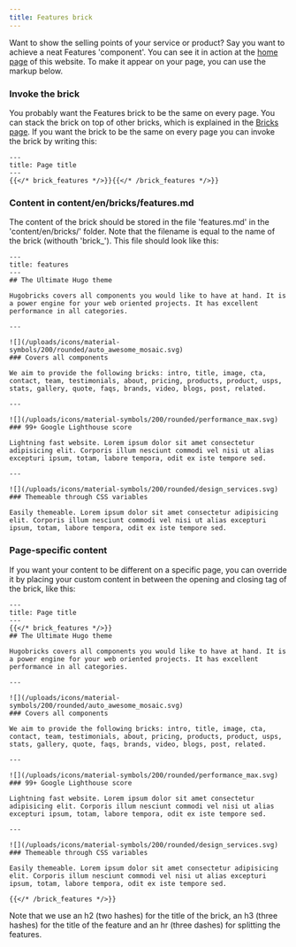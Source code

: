 ```yaml
---
title: Features brick
---
```


Want to show the selling points of your service or product? Say you want to achieve a neat Features 'component'. You can see it in action at the [home page](/) of this website. To make it appear on your page, you can use the markup below.


### Invoke the brick

You probably want the Features brick to be the same on every page. You can stack the brick on top of other bricks, which is explained in the [Bricks page](/docs/bricks/). If you want the brick to be the same on every page you can invoke the brick by writing this:

```
---
title: Page title
---
{{</* brick_features */>}}{{</* /brick_features */>}}
```

### Content in content/en/bricks/features.md

The content of the brick should be stored in the file 'features.md' in the 'content/en/bricks/' folder. Note that the filename is equal to the name of the brick (withouth 'brick_'). This file should look like this:

```
---
title: features
---
## The Ultimate Hugo theme

Hugobricks covers all components you would like to have at hand. It is a power engine for your web oriented projects. It has excellent performance in all categories.

---

![](/uploads/icons/material-symbols/200/rounded/auto_awesome_mosaic.svg)
### Covers all components

We aim to provide the following bricks: intro, title, image, cta, contact, team, testimonials, about, pricing, products, product, usps, stats, gallery, quote, faqs, brands, video, blogs, post, related.

---

![](/uploads/icons/material-symbols/200/rounded/performance_max.svg)
### 99+ Google Lighthouse score

Lightning fast website. Lorem ipsum dolor sit amet consectetur adipisicing elit. Corporis illum nesciunt commodi vel nisi ut alias excepturi ipsum, totam, labore tempora, odit ex iste tempore sed.

---

![](/uploads/icons/material-symbols/200/rounded/design_services.svg)
### Themeable through CSS variables

Easily themeable. Lorem ipsum dolor sit amet consectetur adipisicing elit. Corporis illum nesciunt commodi vel nisi ut alias excepturi ipsum, totam, labore tempora, odit ex iste tempore sed.
```

### Page-specific content 

If you want your content to be different on a specific page, you can override it by placing your custom content in between the opening and closing tag of the brick, like this:

```
---
title: Page title
---
{{</* brick_features */>}}
## The Ultimate Hugo theme

Hugobricks covers all components you would like to have at hand. It is a power engine for your web oriented projects. It has excellent performance in all categories.

---

![](/uploads/icons/material-symbols/200/rounded/auto_awesome_mosaic.svg)
### Covers all components

We aim to provide the following bricks: intro, title, image, cta, contact, team, testimonials, about, pricing, products, product, usps, stats, gallery, quote, faqs, brands, video, blogs, post, related.

---

![](/uploads/icons/material-symbols/200/rounded/performance_max.svg)
### 99+ Google Lighthouse score

Lightning fast website. Lorem ipsum dolor sit amet consectetur adipisicing elit. Corporis illum nesciunt commodi vel nisi ut alias excepturi ipsum, totam, labore tempora, odit ex iste tempore sed.

---

![](/uploads/icons/material-symbols/200/rounded/design_services.svg)
### Themeable through CSS variables

Easily themeable. Lorem ipsum dolor sit amet consectetur adipisicing elit. Corporis illum nesciunt commodi vel nisi ut alias excepturi ipsum, totam, labore tempora, odit ex iste tempore sed.

{{</* /brick_features */>}}

```
<!--{{< brick_features >}}{{< /brick_features >}}-->

Note that we use an h2 (two hashes) for the title of the brick, an h3 (three hashes) for the title of the feature and an hr (three dashes) for splitting the features.
